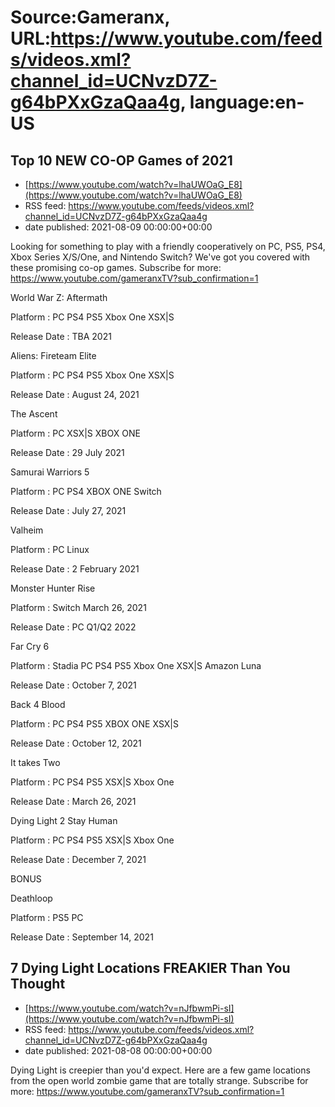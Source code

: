 # Source:Gameranx, URL:https://www.youtube.com/feeds/videos.xml?channel_id=UCNvzD7Z-g64bPXxGzaQaa4g, language:en-US

## Top 10 NEW CO-OP Games of 2021
 - [https://www.youtube.com/watch?v=lhaUWOaG_E8](https://www.youtube.com/watch?v=lhaUWOaG_E8)
 - RSS feed: https://www.youtube.com/feeds/videos.xml?channel_id=UCNvzD7Z-g64bPXxGzaQaa4g
 - date published: 2021-08-09 00:00:00+00:00

Looking for something to play with a friendly cooperatively on PC, PS5, PS4, Xbox Series X/S/One, and Nintendo Switch? We've got you covered with these promising co-op games.
Subscribe for more: https://www.youtube.com/gameranxTV?sub_confirmation=1


World War Z: Aftermath

Platform : PC PS4 PS5 Xbox One XSX|S

Release Date : TBA 2021 



Aliens: Fireteam Elite 

Platform : PC PS4 PS5 Xbox One XSX|S

Release Date : August 24, 2021



The Ascent

Platform : PC XSX|S XBOX ONE 

Release Date : 29 July 2021 



Samurai Warriors 5 

Platform : PC PS4 XBOX ONE Switch 

Release Date : July 27, 2021 



Valheim

Platform : PC Linux 

Release Date : 2 February 2021 



Monster Hunter Rise 

Platform : Switch March 26, 2021 

Release Date : PC Q1/Q2 2022 



Far Cry 6 

Platform : Stadia PC PS4 PS5 Xbox One XSX|S Amazon Luna 

Release Date : October 7, 2021 



Back 4 Blood 

Platform : PC PS4 PS5 XBOX ONE XSX|S 

Release Date : October 12, 2021 



It takes Two 

Platform : PC PS4 PS5 XSX|S Xbox One 

Release Date : March 26, 2021 



Dying Light 2 Stay Human 

Platform : PC PS4 PS5 XSX|S Xbox One  

Release Date : December 7, 2021 



BONUS



Deathloop

Platform : PS5 PC 

Release Date : September 14, 2021

## 7 Dying Light Locations FREAKIER Than You Thought
 - [https://www.youtube.com/watch?v=nJfbwmPi-sI](https://www.youtube.com/watch?v=nJfbwmPi-sI)
 - RSS feed: https://www.youtube.com/feeds/videos.xml?channel_id=UCNvzD7Z-g64bPXxGzaQaa4g
 - date published: 2021-08-08 00:00:00+00:00

Dying Light is creepier than you'd expect. Here are a few game locations from the open world zombie game that are totally strange.
Subscribe for more: https://www.youtube.com/gameranxTV?sub_confirmation=1

